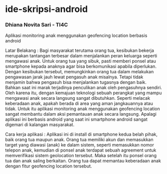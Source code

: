 # ide-skripsi-android
### Dhiana Novita Sari - TI4C
Aplikasi monitoring anak menggunakan geofencing location berbasis android

Latar Belakang : 
  Bagi masyarakat terutama orang tua, kesibukan bekerja merupakan tantangan terbesar dalam menjalankan peran keluarga seperti mengawasi anak. Untuk orang tua yang sibuk, pasti memberi ponsel atau smartphone kepada anaknya agar bisa berkomunikasi apabila diperlukan. Dengan kesibukan tersebut, memungkinkan orang tua dalam melakukan pengawasan jarak jauh lewat pengasuh anak misalnya. Tetapi tidak menjamin bahwa pengasuh bisa menjalankan tugasnya dengan baik. Bahkan saat ini marak terjadinya penculikan anak oleh pengasuhnya sendiri. Oleh karena itu, dengan kemajuan teknologi sebuah perangkat yang mampu mengawasi anak secara langsung sangat dibutuhkan. Seperti melacak keberadaan anak, apakah berada di area yang aman jangkauannya atau tidak. Untuk itu aplikasi monitoring anak menggunakan geofencing location sangat membantu dalam aksi pemantauan anak secara langsung. Apalagi aplikasi ini berbasis android yang saat ini smartphone android sangat digemari di kalangan masyarakat.
  
Cara kerja aplikasi :
  Aplikasi ini di install di smartphone kedua belah pihak, baik orang tua maupun anak. Orang tua memiliki akun dan memasukkan target yang diawasi (anak) ke dalam sistem, seperti memasukkan nomor telepon anak, kemudian di ponsel anak terdapat sebuah agreement untuk memverifikasi sistem geolocation tersebut. Maka setelah itu ponsel orang tua dan anak saling berkaitan. Orang tua dapat memantau keberadaan anak dengan fitur geofencing location tersebut. 
